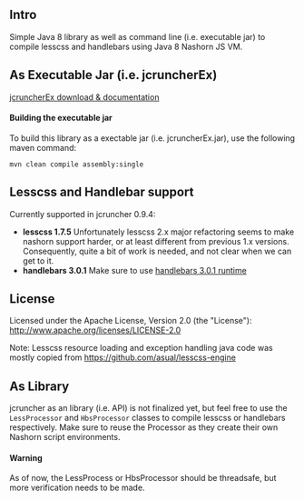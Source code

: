 ## Intro 

Simple Java 8 library as well as command line (i.e. executable jar) to compile lesscss and handlebars using Java 8 Nashorn JS VM.

## As Executable Jar (i.e. jcruncherEx)

[jcruncherEx download &amp; documentation](http://jcruncher.org/)

#### Building the executable jar

To build this library as a exectable jar (i.e. jcruncherEx.jar), use the following maven command:

```
mvn clean compile assembly:single
```

## Lesscss and Handlebar support 

Currently supported in jcruncher 0.9.4: 

- **lesscss 1.7.5** Unfortunately lesscss 2.x major refactoring seems to make nashorn support harder, or at least different from previous 1.x versions. Consequently, quite a bit of work is needed, and not clear when we can get to it.
- **handlebars 3.0.1** Make sure to use [handlebars 3.0.1 runtime](http://builds.handlebarsjs.com.s3.amazonaws.com/handlebars.runtime.min-v3.0.1.js)

## License
Licensed under the Apache License, Version 2.0 (the "License"): http://www.apache.org/licenses/LICENSE-2.0

Note: Lesscss resource loading and exception handling java code was mostly copied from https://github.com/asual/lesscss-engine


## As Library

jcruncher as an library (i.e. API) is not finalized yet, but feel free to use the ```LessProcessor``` and ```HbsProcessor``` classes to compile lesscss or handlebars respectively. Make sure to reuse the Processor as they create their own Nashorn script environments. 

#### Warning

As of now, the LessProcess or HbsProcessor should be threadsafe, but more verification needs to be made.
